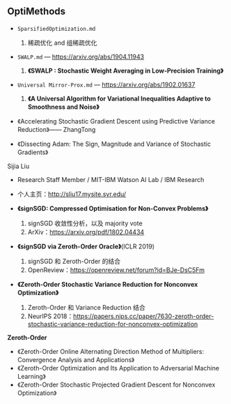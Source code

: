 ## OptiMethods

- `SparsifiedOptimization.md`
    1. 稀疏优化 and 组稀疏优化
- `SWALP.md` — https://arxiv.org/abs/1904.11943
    1. **《SWALP : Stochastic Weight Averaging in Low-Precision Training》**
- `Universal Mirror-Prox.md` — https://arxiv.org/abs/1902.01637
    1. **《A Universal Algorithm for Variational Inequalities Adaptive to Smoothness and Noise》**


- 《Accelerating Stochastic Gradient Descent using Predictive Variance Reduction》—— ZhangTong
- 《Dissecting Adam: The Sign, Magnitude and Variance of Stochastic Gradients》


Sijia Liu
- Research Staff Member / MIT-IBM Watson AI Lab / IBM Research
- 个人主页：http://sliu17.mysite.syr.edu/ 


- **《signSGD: Compressed Optimisation for Non-Convex Problems》**
    1. signSGD 收敛性分析，以及 majority vote
    2. ArXiv：https://arxiv.org/pdf/1802.04434
- **《signSGD via Zeroth-Order Oracle》**(ICLR 2019)
    1. signSGD 和 Zeroth-Order 的结合
    2. OpenReview：https://openreview.net/forum?id=BJe-DsC5Fm
- **《Zeroth-Order Stochastic Variance Reduction for Nonconvex Optimization》**
    1. Zeroth-Order 和 Variance Reduction 结合
    2. NeurIPS 2018：https://papers.nips.cc/paper/7630-zeroth-order-stochastic-variance-reduction-for-nonconvex-optimization


**Zeroth-Order**
- 《Zeroth-Order Online Alternating Direction Method of Multipliers: Convergence Analysis and Applications》
- 《Zeroth-Order Optimization and Its Application to Adversarial Machine Learning》
- 《Zeroth-Order Stochastic Projected Gradient Descent for Nonconvex Optimization》


